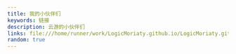 ```yaml
---
title: 我的小伙伴们
keywords: 链接
description: 云游的小伙伴们
links: file:///home/runner/work/LogicMoriaty.github.io/LogicMoriaty.github.io/links.json
random: true
---
```


<YunLinks :links="formatter.links" :random="frontmatter.random" />

